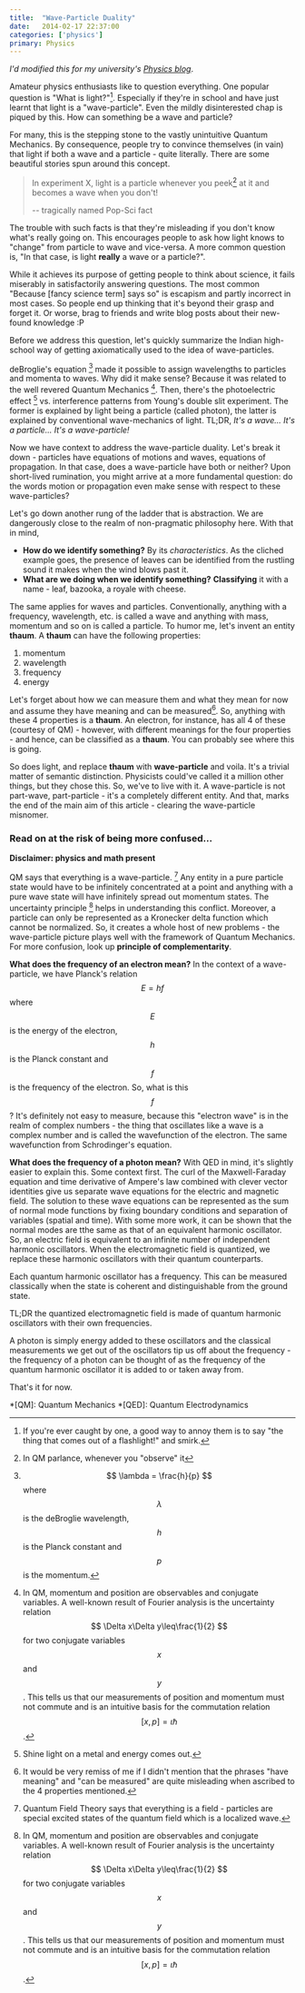 ```yaml
---
title:  "Wave-Particle Duality"
date:   2014-02-17 22:37:00
categories: ['physics']
primary: Physics
---
```

<script type="text/javascript" src="https://cdn.mathjax.org/mathjax/latest/MathJax.js?config=TeX-AMS_HTML"></script>
_I'd modified this for my university's [Physics blog](https://physociety.wordpress.com/2014/02/17/its-a-wave-its-a-particle-its-a-wave-particle/)_.

Amateur physics enthusiasts like to question everything. One popular question is "What is light?"[^1]. Especially if they're in school and have just learnt that light is a "wave-particle". Even the mildly disinterested chap is piqued by this. How can something be a wave and particle?

For many, this is the stepping stone to the vastly unintuitive Quantum Mechanics. By consequence, people try to convince themselves (in vain) that light if both a wave and a particle - quite literally. There are some beautiful stories spun around this concept. 

> In experiment X, light is a particle whenever you peek[^2] at it and becomes a wave when you don't!
>
>    -- tragically named Pop-Sci fact

The trouble with such facts is that they're misleading if you don't know what's really going on. This encourages people to ask how light knows to "change" from particle to wave and vice-versa. A more common question is, "In that case, is light **really** a wave or a particle?".

While it achieves its purpose of getting people to think about science, it fails miserably in satisfactorily answering questions. The most common "Because [fancy science term] says so" is escapism and partly incorrect in most cases. So people end up thinking that it's beyond their grasp and forget it. Or worse, brag to friends and write blog posts about their new-found knowledge :P

Before we address this question, let's quickly summarize the Indian high-school way of getting axiomatically used to the idea of wave-particles. 

deBroglie's equation [^3] made it possible to assign wavelengths to particles and momenta to waves. Why did it make sense? Because it was related to the well revered Quantum Mechanics [^4]. Then, there's the photoelectric effect [^5] vs. interference patterns from Young's double slit experiment. The former is explained by light being a particle (called photon), the latter is explained by conventional wave-mechanics of light. TL;DR, _It's a wave... It's a particle... It's a wave-particle!_

Now we have context to address the wave-particle duality. Let's break it down - particles have equations of motions and waves, equations of propagation. In that case, does a wave-particle have both or neither? Upon short-lived rumination, you might arrive at a more fundamental question: do the words motion or propagation even make sense with respect to these wave-particles?

Let's go down another rung of the ladder that is abstraction. We are dangerously close to the realm of non-pragmatic philosophy here. With that in mind, 

- **How do we identify something?** By its _characteristics_. As the cliched example goes, the presence of leaves can be identified from the rustling sound it makes when the wind blows past it. 
- **What are we doing when we identify something?** __Classifying__ it with a name - leaf, bazooka, a royale with cheese. 

The same applies for waves and particles. Conventionally, anything with a frequency, wavelength, etc. is called a wave and anything with mass, momentum and so on is called a particle. To humor me, let's invent an entity __thaum__. A __thaum__ can have the following properties:

1. momentum
2. wavelength
3. frequency
4. energy

Let's forget about how we can measure them and what they mean for now and assume they have meaning and can be measured[^6]. So, anything with these 4 properties is a __thaum__. An electron, for instance, has all 4 of these (courtesy of QM) - however, with different meanings for the four properties - and hence, can be classified as a __thaum__. You can probably see where this is going.

So does light, and replace __thaum__ with __wave-particle__ and voila. It's a trivial matter of semantic distinction. Physicists could've called it a million other things, but they chose this. So, we've to live with it. A wave-particle is not part-wave, part-particle - it's a completely different entity. And that, marks the end of the main aim of this article - clearing the wave-particle misnomer. 

### Read on at the risk of being more confused...
__Disclaimer: physics and math present__

QM says that everything is a wave-particle. [^spoiler] Any entity in a pure particle state would have to be infinitely concentrated at a point and anything with a pure wave state will have infinitely spread out momentum states. The uncertainty principle [^4] helps in understanding this conflict. Moreover, a particle can only be represented as a Kronecker delta function which cannot be normalized. So, it creates a whole host of new problems - the wave-particle picture plays well with the framework of Quantum Mechanics. For more confusion, look up __principle of complementarity__.

**What does the frequency of an electron mean?** In the context of a wave-particle, we have Planck's relation $$ E = hf $$ where $$ E $$ is the energy of the electron, $$ h $$ is the Planck constant and $$ f $$ is the frequency of the electron. So, what is this $$ f $$? It's definitely not easy to measure, because this "electron wave" is in the realm of complex numbers - the thing that oscillates like a wave is a complex number and is called the wavefunction of the electron. The same wavefunction from Schrodinger's equation.

**What does the frequency of a photon mean?** With QED in mind, it's slightly easier to explain this. Some context first. The curl of the Maxwell-Faraday equation and time derivative of Ampere's law combined with clever vector identities give us separate wave equations for the electric and magnetic field. The solution to these wave equations can be represented as the sum of normal mode functions by fixing boundary conditions and separation of variables (spatial and time). With some more work, it can be shown that the normal modes are tthe same as that of an equivalent harmonic oscillator. So, an electric field is equivalent to an infinite number of independent harmonic oscillators. When the electromagnetic field is quantized, we replace these harmonic oscillators with their quantum counterparts.

Each quantum harmonic oscillator has a frequency. This can be measured classically when the state is coherent and distinguishable from the ground state. 

TL;DR the quantized electromagnetic field is made of quantum harmonic oscillators with their own frequencies. 

A photon is simply energy added to these oscillators and the classical measurements we get out of the oscillators tip us off about the frequency - the frequency of a photon can be thought of as the frequency of the quantum harmonic oscillator it is added to or taken away from.

That's it for now.

[^1]: If you're ever caught by one, a good way to annoy them is to say "the thing that comes out of a flashlight!" and smirk.

[^2]: In QM parlance, whenever you "observe" it

[^3]: $$ \lambda = \frac{h}{p} $$ where $$ \lambda $$ is the deBroglie wavelength, $$ h $$ is the Planck constant and $$ p $$ is the momentum. 

[^4]: In QM, momentum and position are observables and conjugate variables. A well-known result of Fourier analysis is the uncertainty relation $$ \Delta x\Delta y\leq\frac{1}{2} $$ for two conjugate variables $$ x $$ and $$ y $$. This tells us that our measurements of position and momentum must not commute and is an intuitive basis for the commutation relation $$ [x,p]=\iota\hbar $$.

[^5]: Shine light on a metal and energy comes out.

[^6]: It would be very remiss of me if I didn't mention that the phrases "have meaning" and "can be measured" are quite misleading when ascribed to the 4 properties mentioned.

[^spoiler]: Quantum Field Theory says that everything is a field - particles are special excited states of the quantum field which is a localized wave. 

*[QM]: Quantum Mechanics
*[QED]: Quantum Electrodynamics